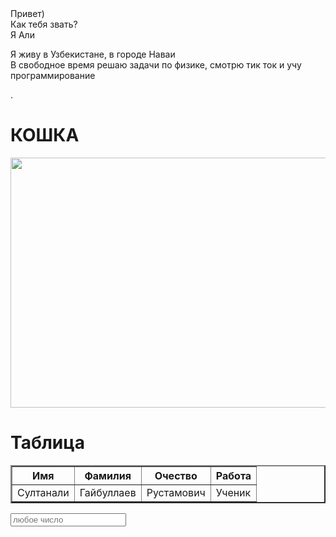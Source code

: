 <html>
	<head>
		<meta charset="UTF-8">
	</head>
	<body>
		Привет)<br>
		Как тебя звать?<br>
		Я Али<br>
		<p>Я живу в Узбекистане, в городе Наваи<br>
		В свободное время решаю задачи по физике, смотрю  тик ток и учу программирование</p>.
		<h1>КОШКА</h1>
		<img src="https://cdnn21.img.ria.ru/images/07e4/0c/0a/1588644193_0:321:3071:2048_1920x0_80_0_0_fee132516d8e1dc34b87ff087c071453.jpg" width="600px" height="400px">
	<h1><strong>Таблица</strong></h1>
	<table border="2.5">
		<tr>
			<th>Имя</th>
			<th>Фамилия</th>
			<th>Очество</th>
			<th>Работа</th>
		</tr>
		<tr>
			<td>Султанали</td>
			<td>Гайбуллаев</td>
			<td>Рустамович</td>
			<td>Ученик</td>
		</tr>
	</table>
	<p> </p>
	<input placeholder="любое число">
	</body>
</html>
